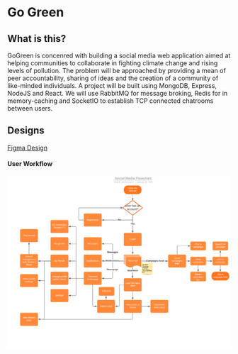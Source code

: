 # Go Green

## What is this?

GoGreen is concenred with building a social media web application aimed at helping communities to collaborate in fighting climate change and rising levels of pollution. The problem will be approached by providing a mean of peer accountability, sharing of ideas and the creation of a community of like-minded individuals.
A project will be built using MongoDB, Express, NodeJS and React. We will use RabbitMQ for message broking, Redis for in memory-caching and SocketIO to establish TCP connected chatrooms between users. 
## Designs

[Figma Design](https://www.figma.com/file/oneaTemAgDEkEnQs9E0woj/GoGreen-Design?node-id=0%3A1&t=KY9QrOvmAMB41LSJ-0)


#### User Workflow
![User Workflow](./user-workflow.jpeg)
